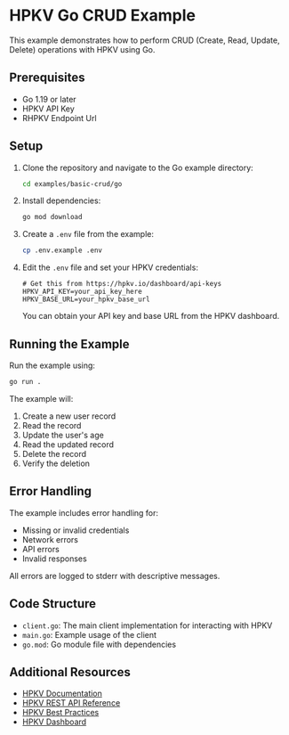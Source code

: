 # HPKV Go CRUD Example

This example demonstrates how to perform CRUD (Create, Read, Update, Delete) operations with HPKV using Go.

## Prerequisites

- Go 1.19 or later
- HPKV API Key
- RHPKV Endpoint Url

## Setup

1. Clone the repository and navigate to the Go example directory:
   ```bash
   cd examples/basic-crud/go
   ```

2. Install dependencies:
   ```bash
   go mod download
   ```

3. Create a `.env` file from the example:
   ```bash
   cp .env.example .env
   ```

4. Edit the `.env` file and set your HPKV credentials:
   ```
   # Get this from https://hpkv.io/dashboard/api-keys
   HPKV_API_KEY=your_api_key_here
   HPKV_BASE_URL=your_hpkv_base_url
   ```

   You can obtain your API key and base URL from the HPKV dashboard.

## Running the Example

Run the example using:
```bash
go run .
```

The example will:
1. Create a new user record
2. Read the record
3. Update the user's age
4. Read the updated record
5. Delete the record
6. Verify the deletion

## Error Handling

The example includes error handling for:
- Missing or invalid credentials
- Network errors
- API errors
- Invalid responses

All errors are logged to stderr with descriptive messages.

## Code Structure

- `client.go`: The main client implementation for interacting with HPKV
- `main.go`: Example usage of the client
- `go.mod`: Go module file with dependencies

## Additional Resources

- [HPKV Documentation](https://hpkv.io/docs)
- [HPKV REST API Reference](https://hpkv.io/docs/rest-api)
- [HPKV Best Practices](https://hpkv.io/docs/best-practices)
- [HPKV Dashboard](https://hpkv.io/dashboard) 